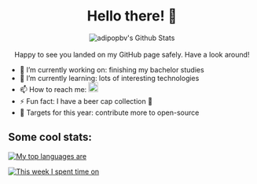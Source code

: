 [gmail]: mailto:adi.pop.bv@gmail.com

<h1 align="center">
  Hello there! 👋
</h1>


<p align="center">
  <img alt="adipopbv's Github Stats" src="https://github-readme-stats.vercel.app/api?username=adipopbv&show_icons=true&include_all_commits=true&border_color=444444&theme=dark"/>
  <br/>
  <br/>
  Happy to see you landed on my GitHub page safely. Have a look around!
  <br/>
</p>

- 🔭 I’m currently working on: finishing my bachelor studies
- 🌱 I’m currently learning: lots of interesting technologies
- 📫 How to reach me: [<img alt="adipopbv's email" width="20px" src="https://image.flaticon.com/icons/svg/732/732200.svg"/>][gmail]
- ⚡ Fun fact: I have a beer cap collection 🍺
- 🎯 Targets for this year: contribute more to open-source

## Some cool stats:

[![My top languages are](https://github-readme-stats.vercel.app/api/top-langs/?username=adipopbv&layout=compact&exclude_repo=dotfiles&border_color=444444&theme=dark)](https://github.com/anuraghazra/github-readme-stats)

[![This week I spent time on](https://github-readme-stats.vercel.app/api/wakatime?username=adipopbv&layout=compact&border_color=444444&theme=dark)](https://github.com/anuraghazra/github-readme-stats)
